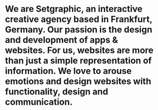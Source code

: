 <h1 class="h3 spacing-zero c-riverBed">We are Setgraphic, an <b class="c-parchment">interactive creative agency</b> based in Frankfurt, Germany. Our passion is the <b class="c-parchment">design and development</b> of apps & websites. For us, websites are more than just a simple representation of information. We love to <b class="c-parchment">arouse emotions</b> and design websites with functionality, design and communication.</h1>
